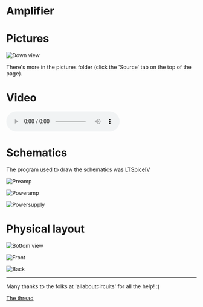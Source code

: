 Amplifier
=========

Pictures
========

![Down view](http://nbpt.eu/static/amplifier/down_view_pic.jpg "Down view")

There's more in the pictures folder (click the 'Source' tab on the top of the page).

Video
=====

![Video](http://nbpt.eu/static/amplifier/movie.ogg "Video")


Schematics
==========

The program used to draw the schematics was [LTSpiceIV](http://www.linear.com/designtools/software/ "LTSpiceIV")


![Preamp](http://nbpt.eu/static/amplifier/pre_amp.png "Preamp")

![Poweramp](http://nbpt.eu/static/amplifier/power_amp.png "Poweramp")

![Powersupply](http://nbpt.eu/static/amplifier/power_supply.png "Powersupply")


Physical layout
===============

![Bottom view](http://nbpt.eu/static/amplifier/down_view_layout.png "Down view")

![Front](http://nbpt.eu/static/amplifier/front.png "Front")

![Back](http://nbpt.eu/static/amplifier/back.png "back")



----------------------


Many thanks to the folks at 'allaboutcircuits' for all the help! :)

[The thread](http://forum.allaboutcircuits.com/showthread.php?t=67419 "The thread")